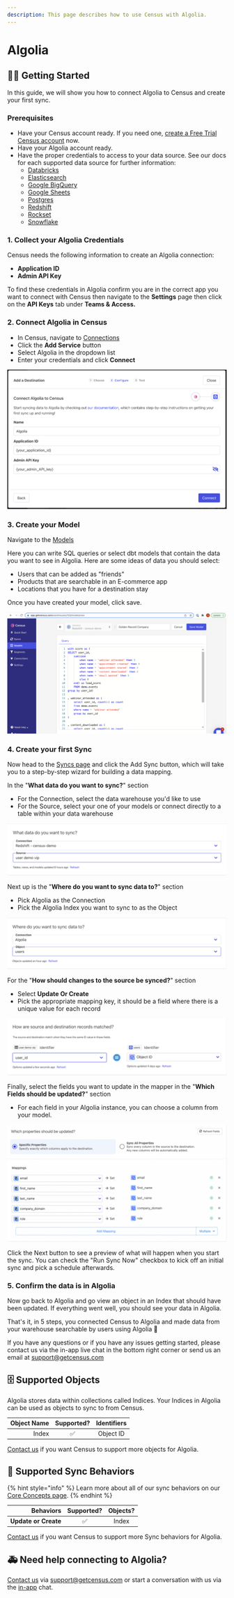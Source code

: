 ```yaml
---
description: This page describes how to use Census with Algolia.
---
```


# Algolia

## 🏃‍♀️ Getting Started

In this guide, we will show you how to connect Algolia to Census and create your first sync.

### Prerequisites

* Have your Census account ready. If you need one, [create a Free Trial Census account](https://app.getcensus.com) now.
* Have your Algolia account ready.
* Have the proper credentials to access to your data source. See our docs for each supported data source for further information:
  * [Databricks](https://docs.getcensus.com/sources/databricks)
  * [Elasticsearch](../sources/elasticsearch.md)
  * [Google BigQuery](https://docs.getcensus.com/sources/google-bigquery)
  * [Google Sheets](https://docs.getcensus.com/sources/google-sheets)
  * [Postgres](https://docs.getcensus.com/sources/postgres)
  * [Redshift](https://docs.getcensus.com/sources/redshift)
  * [Rockset](https://docs.getcensus.com/sources/rockset)
  * [Snowflake](https://docs.getcensus.com/sources/snowflake)

### 1. Collect your Algolia Credentials

Census needs the following information to create an Algolia connection:

* **Application ID**
* **Admin API Key**

To find these credentials in Algolia confirm you are in the correct app you want to connect with Census then navigate to the **Settings** page then click on the **API Keys** tab under **Teams & Access.**

### 2. Connect Algolia in Census

* In Census, navigate to [Connections](https://app.getcensus.com/connections)
* Click the **Add Service** button
* Select Algolia in the dropdown list
* Enter your credentials and click **Connect**

![](<../.gitbook/assets/Screen Shot 2022-04-01 at 2.42.38 PM.png>)

### 3. Create your Model

Navigate to the [Models](https://app.getcensus.com/models)

Here you can write SQL queries or select dbt models that contain the data you want to see in Algolia. Here are some ideas of data you should select:

* Users that can be added as "friends"
* Products that are searchable in an E-commerce app
* Locations that you have for a destination stay

Once you have created your model, click save.&#x20;

![](<../.gitbook/assets/Screen Shot 2022-01-27 at 3.31.32 PM.png>)

### 4. Create your first Sync

Now head to the [Syncs page](https://app.getcensus.com/syncs) and click the Add Sync button, which will take you to a step-by-step wizard for building a data mapping.

In the "**What data do you want to sync?**" section

* For the Connection, select the data warehouse you'd like to use
* For the Source, select your one of your models or connect directly to a table within your data warehouse

![](<../.gitbook/assets/Screen Shot 2022-04-01 at 2.55.41 PM.png>)

Next up is the "**Where do you want to sync data to?**" section

* Pick Algolia as the Connection
* Pick the Algolia Index you want to sync to as the Object

![](<../.gitbook/assets/Screen Shot 2022-04-01 at 2.56.24 PM.png>)

For the "**How should changes to the source be synced?**" section&#x20;

* Select **Update Or Create**
* Pick the appropriate mapping key, it should be a field where there is a unique value for each record

![](<../.gitbook/assets/Screen Shot 2022-04-01 at 2.57.28 PM.png>)

Finally, select the fields you want to update in the mapper in the "**Which Fields should be updated?**" section

* For each field in your Algolia instance, you can choose a column from your model.

![](<../.gitbook/assets/Screen Shot 2022-04-01 at 2.59.16 PM.png>)

Click the Next button to see a preview of what will happen when you start the sync. You can check the "Run Sync Now" checkbox to kick off an initial sync and pick a schedule afterwards.

### 5. Confirm the data is in Algolia

Now go back to Algolia and go view an object in an Index that should have been updated. If everything went well, you should see your data in Algolia.

That's it, in 5 steps, you connected Census to Algolia and made data from your warehouse searchable by users using Algolia 🎉

If you have any questions or if you have any issues getting started, please contact us via the in-app live chat in the bottom right corner or send us an email at support@getcensus.com

## 🗄️ Supported Objects

Algolia stores data within collections called Indices. Your Indices in Algolia can be used as objects to sync to from Census.&#x20;

| **Object Name** | **Supported?** | **Identifiers** |
| --------------: | :------------: | :-------------: |
|           Index |        ✅       |    Object ID    |

[Contact us](mailto:support@getcensus.com) if you want Census to support more objects for Algolia.

## 🔄 Supported Sync Behaviors

{% hint style="info" %}
Learn more about all of our sync behaviors on our [Core Concepts page](../basics/core-concept/#the-different-sync-behaviors).
{% endhint %}

|        **Behaviors** | **Supported?** | **Objects?** |
| -------------------: | :------------: | :----------: |
| **Update or Create** |        ✅       |     Index    |

[Contact us](mailto:support@getcensus.com) if you want Census to support more Sync behaviors for Algolia.

## 🚑 Need help connecting to Algolia?

[Contact us](mailto:support@getcensus.com) via support@getcensus.com or start a conversation with us via the [in-app](https://app.getcensus.com) chat.
